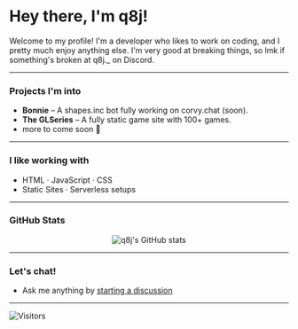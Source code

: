 # Hey there, I'm q8j!

Welcome to my profile! I'm a developer who likes to work on coding, and I pretty much enjoy anything else. I'm very good at breaking things, so lmk if something's broken at q8j._ on Discord.

---

### Projects I'm into
- **Bonnie** – A shapes.inc bot fully working on corvy.chat (soon).
- **The GLSeries** – A fully static game site with 100+ games.
- more to come soon 👀

---

### I like working with
- HTML · JavaScript · CSS  
- Static Sites · Serverless setups

---

### GitHub Stats

<p align="center"> <img src="https://github-readme-stats.vercel.app/api?username=q8j-dev&show_icons=true&theme=dark&hide_title=true&border_radius=16" alt="q8j's GitHub stats" /> </p>

---

### Let's chat!
- Ask me anything by [starting a discussion](https://github.com/q8j-dev/q8j-dev/discussions)

--------------------

![Visitors](https://komarev.com/ghpvc/?username=q8j-dev&label=visitors&style=flat&color=2b3137)
